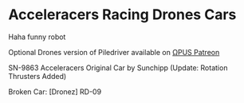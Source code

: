 # Acceleracers Racing Drones Cars

Haha funny robot

Optional Drones version of Piledriver available on [ΩPUS Patreon](https://www.patreon.com/omegapus)

SN-9863 Acceleracers Original Car by Sunchipp (Update: Rotation Thrusters Added)

Broken Car: [Dronez] RD-09
